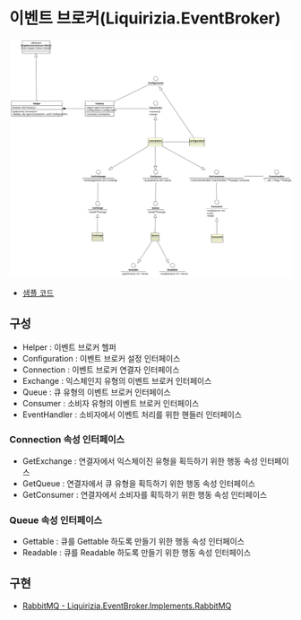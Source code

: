 # 이벤트 브로커(Liquirizia.EventBroker)

![클래스 다이어그램](res/model.svg)

- [샘플 코드](sample/Sample.py)

## 구성

- Helper : 이벤트 브로커 헬퍼
- Configuration : 이벤트 브로커 설정 인터페이스
- Connection : 이벤트 브로커 연결자 인터페이스
- Exchange : 익스체인지 유형의 이벤트 브로커 인터페이스
- Queue : 큐 유형의 이벤트 브로커 인터페이스
- Consumer : 소비자 유형의 이벤트 브로커 인터페이스
- EventHandler : 소비자에서 이벤트 처리를 위한 핸들러 인터페이스

### Connection 속성 인터페이스

- GetExchange : 연결자에서 익스체이진 유형을 획득하기 위한 행동 속성  인터페이스
- GetQueue : 연결자에서 큐 유형을 획득하기 위한 행동 속성  인터페이스
- GetConsumer : 연결자에서 소비자를 획득하기 위한 행동 속성 인터페이스
### Queue 속성 인터페이스

- Gettable : 큐를 Gettable 하도록 만들기 위한 행동 속성 인터페이스
- Readable : 큐를 Readable 하도록 만들기 위한 행동 속성 인터페이스 

## 구현

- [RabbitMQ - Liquirizia.EventBroker.Implements.RabbitMQ](https://github.com/yong5eon/Liquirizia.EventBroker.Implements.RabbitMQ)
